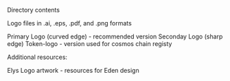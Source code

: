 Directory contents

Logo files in .ai, .eps, .pdf, and .png formats

Primary Logo (curved edge) - recommended version
Seconday Logo (sharp edge)
Token-logo - version used for cosmos chain registy

Additional resources:

Elys Logo artwork - resources for Eden design

